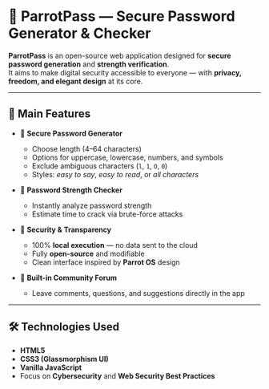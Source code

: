 # 🦜 ParrotPass — Secure Password Generator & Checker

**ParrotPass** is an open-source web application designed for **secure password generation** and **strength verification**.  
It aims to make digital security accessible to everyone — with **privacy, freedom, and elegant design** at its core.

---

## 🚀 Main Features

- 🔐 **Secure Password Generator**
  - Choose length (4–64 characters)
  - Options for uppercase, lowercase, numbers, and symbols
  - Exclude ambiguous characters (`l`, `1`, `O`, `0`)
  - Styles: *easy to say*, *easy to read*, or *all characters*

- 🧠 **Password Strength Checker**
  - Instantly analyze password strength
  - Estimate time to crack via brute-force attacks

- 🧩 **Security & Transparency**
  - 100% **local execution** — no data sent to the cloud
  - Fully **open-source** and modifiable
  - Clean interface inspired by **Parrot OS** design

- 💬 **Built-in Community Forum**
  - Leave comments, questions, and suggestions directly in the app

---

## 🛠️ Technologies Used

- **HTML5**
- **CSS3 (Glassmorphism UI)**
- **Vanilla JavaScript**
- Focus on **Cybersecurity** and **Web Security Best Practices**

